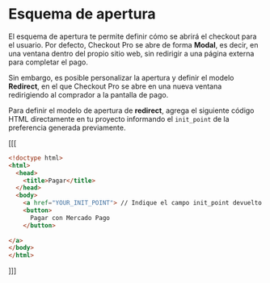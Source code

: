 # Esquema de apertura

El esquema de apertura te permite definir cómo se abrirá el checkout para el usuario. Por defecto, Checkout Pro se abre de forma **Modal**, es decir, en una ventana dentro del propio sitio web, sin redirigir a una página externa para completar el pago.

Sin embargo, es posible personalizar la apertura y definir el modelo **Redirect**, en el que Checkout Pro se abre en una nueva ventana redirigiendo al comprador a la pantalla de pago.

Para definir el modelo de apertura de **redirect**, agrega el siguiente código HTML directamente en tu proyecto informando el `init_point` de la preferencia generada previamente.


[[[
```html
<!doctype html>
<html>
  <head>
    <title>Pagar</title>
  </head>
  <body>
    <a href="YOUR_INIT_POINT"> // Indique el campo init_point devuelto al crear la preferencia
    <button>
      Pagar con Mercado Pago
    </button>
    
</a>
</body>
</html>
```
]]]
